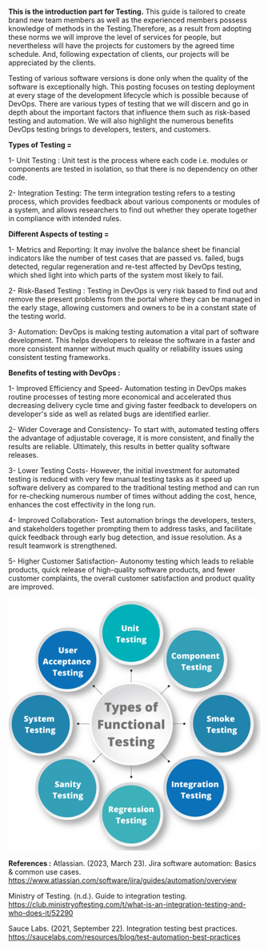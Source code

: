 **This is the introduction part for Testing.**
This guide is tailored to create brand new team members as well as the experienced members possess knowledge of methods in the Testing.Therefore, as a result from adopting these norms we will improve the level of services for people, but nevertheless will have the projects for customers by the agreed time schedule. And, following expectation of clients, our projects will be appreciated by the clients. 

Testing of various software versions is done only when the quality of the software is exceptionally high. This posting focuses on testing deployment at every stage of the development lifecycle which is possible because of DevOps. There are various types of testing that we will discern and go in depth about the important factors that influence them such as risk-based testing and automation. We will also highlight the numerous benefits DevOps testing brings to developers, testers, and customers.

**Types of Testing =**

1- Unit Testing :
Unit test is the process where each code i.e. modules or components
are tested in isolation, so that there is no dependency on other code.

2- Integration Testing:
The term integration testing refers to a testing process, which provides 
feedback about various components or modules of a system, and allows researchers
to find out whether they operate together in compliance with intended rules.


**Different Aspects of testing =**

1- Metrics and Reporting:
It may involve the balance sheet be financial indicators like the number of test 
cases that are passed vs. failed, bugs detected, regular regeneration and re-test 
affected by DevOps testing, which shed light into which parts of the system most 
likely to fail.

2- Risk-Based Testing :
Testing in DevOps is very risk based to find out and remove the present problems 
from the portal where they can be managed in the early stage, allowing customers and 
owners to be in a constant state of the testing world.

3- Automation:
DevOps is making testing automation a vital part of software development. 
This helps developers to release the software in a faster and more consistent
manner without much quality or reliability issues using consistent testing frameworks.


**Benefits of testing with DevOps :**

1- Improved Efficiency and Speed-
Automation testing in DevOps makes routine processes of testing more economical 
and accelerated thus decreasing delivery cycle time and giving faster feedback 
to developers on developer's side as well as related bugs are identified earlier.

2- Wider Coverage and Consistency-
To start with, automated testing offers the advantage of adjustable coverage, 
it is more consistent, and finally the results are reliable. Ultimately, this 
results in better quality software releases.

3- Lower Testing Costs-
However, the initial investment for automated testing is reduced with very few
manual testing tasks as it speed up software delivery as compared to the traditional
testing method and can run for re-checking numerous number of times without adding 
the cost, hence, enhances the cost effectivity in the long run.

4- Improved Collaboration-
Test automation brings the developers, testers, and stakeholders together prompting 
them to address tasks, and facilitate quick feedback through early bug detection, and 
issue resolution. As a result teamwork is strengthened.

5- Higher Customer Satisfaction-
Autonomy testing which leads to reliable products, quick release of high-quality 
software products, and fewer customer complaints, the overall customer satisfaction 
and product quality are improved.

![TestingCycle](2.png)


**References :**
Atlassian. (2023, March 23). Jira software automation: Basics & common use cases. https://www.atlassian.com/software/jira/guides/automation/overview

Ministry of Testing. (n.d.). Guide to integration testing. https://club.ministryoftesting.com/t/what-is-an-integration-testing-and-who-does-it/52290

Sauce Labs. (2021, September 22). Integration testing best practices. https://saucelabs.com/resources/blog/test-automation-best-practices

